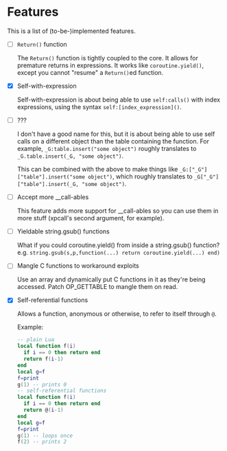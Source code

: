 Features
========

This is a list of (to-be-)implemented features.

- [ ] `Return()` function
    
    The `Return()` function is tightly coupled to the core. It allows for
    premature returns in expressions. It works like `coroutine.yield()`,
    except you cannot "resume" a `Return()`ed function.
- [x] Self-with-expression
    
    Self-with-expression is about being able to use `self:calls()` with
    index expressions, using the syntax `self:[index_expression]()`.
- [ ] ???
    
    I don't have a good name for this, but it is about being able to
    use self calls on a different object than the table containing the
    function. For example, `_G:table.insert("some object")` roughly
    translates to `_G.table.insert(_G, "some object")`.
    
    This can be combined with the above to make things like
    `_G:["_G"]["table"].insert("some object")`, which roughly translates
    to `_G["_G"]["table"].insert(_G, "some object")`.
- [ ] Accept more __call-ables
    
    This feature adds more support for __call-ables so you can use them
    in more stuff (xpcall's second argument, for example).
- [ ] Yieldable string.gsub() functions
    
    What if you could coroutine.yield() from inside a string.gsub()
    function? e.g. `string.gsub(s,p,function(...) return
    coroutine.yield(...) end)`
- [ ] Mangle C functions to workaround exploits
    
    Use an array and dynamically put C functions in it as they're being
    accessed. Patch OP_GETTABLE to mangle them on read.
- [x] Self-referential functions
    
    Allows a function, anonymous or otherwise, to refer to itself through `@`.
    
    Example:
    
    ```lua
    -- plain Lua
    local function f(i)
      if i == 0 then return end
      return f(i-1)
    end
    local g=f
    f=print
    g(1) -- prints 0
    -- self-referential functions
    local function f(i)
      if i == 0 then return end
      return @(i-1)
    end
    local g=f
    f=print
    g(1) -- loops once
    f(2) -- prints 2
    ```
